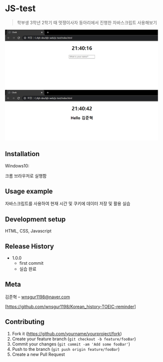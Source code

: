 # JS-test
>학부생 3학년 2학기 때 멋쟁이사자 동아리에서 진행한 자바스크립트 사용해보기

![](readme-img/header1.png)
![](readme-img/header2.png)

## Installation

Windows10:

크롬 브라우저로 실행함

## Usage example

자바스크립트를 사용하여 현재 시간 및 쿠키에 데이터 저장 및 활용 실습

## Development setup

HTML, CSS, Javascript

## Release History

* 1.0.0
    * first commit
    * 실습 완료

## Meta

김준혁 – wnsgur1198@naver.com

[https://github.com/wnsgur1198/Korean_history-TOEIC-reminder]

## Contributing

1. Fork it (<https://github.com/yourname/yourproject/fork>)
2. Create your feature branch (`git checkout -b feature/fooBar`)
3. Commit your changes (`git commit -am 'Add some fooBar'`)
4. Push to the branch (`git push origin feature/fooBar`)
5. Create a new Pull Request

<!-- Markdown link & img dfn's -->

